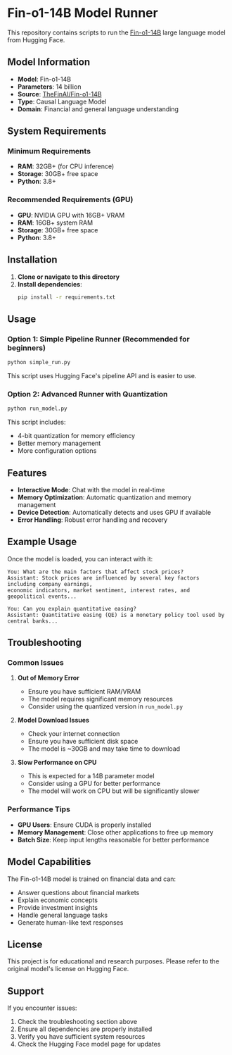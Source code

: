 # Fin-o1-14B Model Runner

This repository contains scripts to run the [Fin-o1-14B](https://huggingface.co/TheFinAI/Fin-o1-14B) large language model from Hugging Face.

## Model Information

- **Model**: Fin-o1-14B
- **Parameters**: 14 billion
- **Source**: [TheFinAI/Fin-o1-14B](https://huggingface.co/TheFinAI/Fin-o1-14B)
- **Type**: Causal Language Model
- **Domain**: Financial and general language understanding

## System Requirements

### Minimum Requirements
- **RAM**: 32GB+ (for CPU inference)
- **Storage**: 30GB+ free space
- **Python**: 3.8+

### Recommended Requirements (GPU)
- **GPU**: NVIDIA GPU with 16GB+ VRAM
- **RAM**: 16GB+ system RAM
- **Storage**: 30GB+ free space
- **Python**: 3.8+

## Installation

1. **Clone or navigate to this directory**
2. **Install dependencies**:
   ```bash
   pip install -r requirements.txt
   ```

## Usage

### Option 1: Simple Pipeline Runner (Recommended for beginners)

```bash
python simple_run.py
```

This script uses Hugging Face's pipeline API and is easier to use.

### Option 2: Advanced Runner with Quantization

```bash
python run_model.py
```

This script includes:
- 4-bit quantization for memory efficiency
- Better memory management
- More configuration options

## Features

- **Interactive Mode**: Chat with the model in real-time
- **Memory Optimization**: Automatic quantization and memory management
- **Device Detection**: Automatically detects and uses GPU if available
- **Error Handling**: Robust error handling and recovery

## Example Usage

Once the model is loaded, you can interact with it:

```
You: What are the main factors that affect stock prices?
Assistant: Stock prices are influenced by several key factors including company earnings, 
economic indicators, market sentiment, interest rates, and geopolitical events...

You: Can you explain quantitative easing?
Assistant: Quantitative easing (QE) is a monetary policy tool used by central banks...
```

## Troubleshooting

### Common Issues

1. **Out of Memory Error**
   - Ensure you have sufficient RAM/VRAM
   - The model requires significant memory resources
   - Consider using the quantized version in `run_model.py`

2. **Model Download Issues**
   - Check your internet connection
   - Ensure you have sufficient disk space
   - The model is ~30GB and may take time to download

3. **Slow Performance on CPU**
   - This is expected for a 14B parameter model
   - Consider using a GPU for better performance
   - The model will work on CPU but will be significantly slower

### Performance Tips

- **GPU Users**: Ensure CUDA is properly installed
- **Memory Management**: Close other applications to free up memory
- **Batch Size**: Keep input lengths reasonable for better performance

## Model Capabilities

The Fin-o1-14B model is trained on financial data and can:
- Answer questions about financial markets
- Explain economic concepts
- Provide investment insights
- Handle general language tasks
- Generate human-like text responses

## License

This project is for educational and research purposes. Please refer to the original model's license on Hugging Face.

## Support

If you encounter issues:
1. Check the troubleshooting section above
2. Ensure all dependencies are properly installed
3. Verify you have sufficient system resources
4. Check the Hugging Face model page for updates
